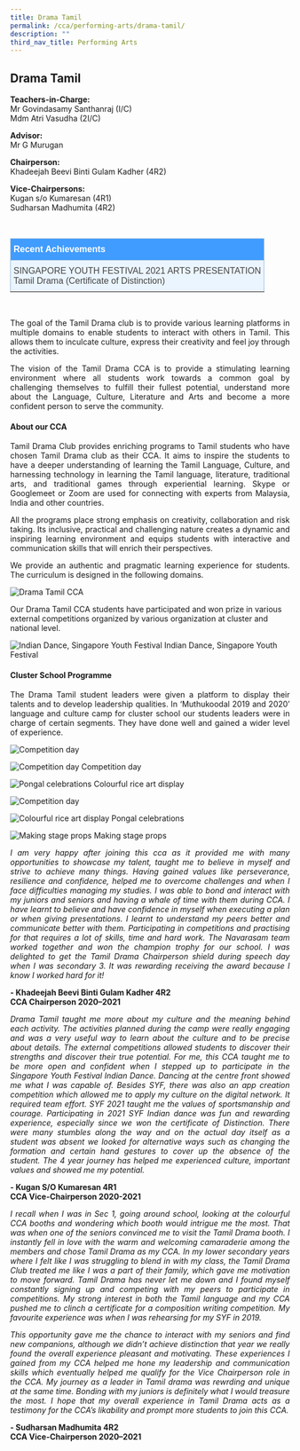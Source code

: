 ```yaml
---
title: Drama Tamil
permalink: /cca/performing-arts/drama-tamil/
description: ""
third_nav_title: Performing Arts
---
```

## **Drama Tamil**



**Teachers-in-Charge:** <br>
Mr Govindasamy Santhanraj (I/C) <br>
Mdm Atri Vasudha (2I/C)

**Advisor:** <br>
Mr G Murugan

**Chairperson:** <br>
Khadeejah Beevi Binti Gulam Kadher (4R2)

**Vice-Chairpersons:** <br>
Kugan s/o Kumaresan (4R1) <br>
Sudharsan Madhumita (4R2)


<br>

<style type="text/css">
.tg  {border-collapse:collapse;border-color:#9ABAD9;border-spacing:0;}
.tg td{background-color:#EBF5FF;border-color:#9ABAD9;border-style:solid;border-width:1px;color:#444;
  font-family:Arial, sans-serif;font-size:14px;overflow:hidden;padding:10px 5px;word-break:normal;}
.tg th{background-color:#409cff;border-color:#9ABAD9;border-style:solid;border-width:1px;color:#fff;
  font-family:Arial, sans-serif;font-size:14px;font-weight:normal;overflow:hidden;padding:10px 5px;word-break:normal;}
.tg .tg-3jrd{border-color:inherit;font-family:"Lucida Sans Unicode", "Lucida Grande", sans-serif !important;font-size:medium;
  text-align:left;vertical-align:top}
</style>
<table class="tg">
<thead>
  <tr>
    <th class="tg-3jrd"><b>Recent Achievements</b><br></th>
  </tr>
</thead>
<tbody>
  <tr>
    <td class="tg-3jrd">SINGAPORE YOUTH FESTIVAL 2021 ARTS PRESENTATION<br>Tamil Drama (Certificate of Distinction)</td>
  </tr>
</tbody>
</table>
<br>

<p style="text-align:justify">The goal of the Tamil Drama club is to provide various learning platforms in multiple domains to enable students to interact with others in Tamil. This allows them to inculcate culture, express their creativity and feel joy through the activities.</p>



<p style="text-align:justify">The vision of the Tamil Drama CCA is to provide a stimulating learning environment where all students work towards a common goal by challenging themselves to fulfill their fullest potential, understand more about the Language, Culture, Literature and Arts and become a more confident person to serve the community.</p>

#### About our CCA

<p style="text-align:justify">Tamil Drama Club provides enriching programs to Tamil students who have chosen Tamil Drama club as their CCA. It aims to inspire the students to have a deeper understanding of learning the Tamil Language, Culture, and harnessing technology in learning the Tamil language, literature, traditional arts, and traditional games through experiential learning. Skype or Googlemeet or Zoom are used for connecting with experts from Malaysia, India and other countries.</p>

<p style="text-align:justify">All the programs place strong emphasis on creativity, collaboration and risk taking. Its inclusive, practical and challenging nature creates a dynamic and inspiring learning environment and equips students with interactive and communication skills that will enrich their perspectives.</p>

<p style="text-align:justify">We provide an authentic and pragmatic learning experience for students. The curriculum is designed in the following domains.</p>


![Drama Tamil CCA](/images/Cca/cca-dramatamil-i-logo04.png)

Our Drama Tamil CCA students have participated and won prize in various external competitions organized by various organization at cluster and national level.</p>

![Indian Dance, Singapore Youth Festival](/images/Cca/cca-dramatamil-01b.jpg)
Indian Dance, Singapore Youth Festival

#### Cluster School Programme

<p style="text-align:justify">The Drama Tamil student leaders were given a platform to display their talents and to develop leadership qualities.  In ‘Muthukoodal 2019 and 2020’ language and culture camp for cluster school our students leaders were in charge of certain segments. They have done well and gained a wider level of experience.</p>

![Competition day](/images/Cca/cca-dramatamil-01.jpg)

![Competition day](/images/Cca/cca-dramatamil-02.jpg)
Competition day


![Pongal celebrations](/images/Cca/cca-dramatamil-03b.jpg)
Colourful rice art display

![Competition day](/images/Cca/cca-dramatamil-04.jpg)

![Colourful rice art display](/images/Cca/cca-dramatamil-05.jpg)
Pongal celebrations

![Making stage props](/images/Cca/cca-dramatamil-06.jpg)
Making stage props



<p style="text-align:justify; font-style:italic">I am very happy after joining this cca as it provided me with many opportunities to showcase my talent, taught me to believe in myself and strive to achieve many things. Having gained values like perseverance, resilience and confidence, helped me to overcome challenges and when I face difficulties managing my studies. I was able to bond and interact with my juniors and seniors and having a whale of time with them during CCA. I have learnt to believe and have confidence in myself when executing a plan or when giving presentations. I learnt to understand my peers better and communicate better with them. Participating in competitions and practising for that requires a lot of skills, time and hard work. The Navarasam team worked together and won the champion trophy for our school. I was delighted to get the Tamil Drama Chairperson shield during speech day when I was secondary 3. It was rewarding receiving the award because I know I worked hard for it!</p>

**- Khadeejah Beevi Binti Gulam Kadher 4R2 <br>
CCA Chairperson 2020–2021**



<p style="text-align:justify; font-style:italic">Drama Tamil taught me more about my culture and the meaning behind each activity. The activities planned during the camp were really engaging and was a very useful way to learn about the culture and to be precise about details. The external competitions allowed students to discover their strengths and discover their true potential. For me, this CCA taught me to be more open and confident when I stepped up to participate in the Singapore Youth Festival Indian Dance. Dancing at the centre front showed me what I was capable of. Besides SYF, there was also an app creation competition which allowed me to apply my culture on the digital network. It required team effort. SYF 2021 taught me the values of sportsmanship and courage. Participating in 2021 SYF Indian dance was fun and rewarding experience, especially since we won the certificate of Distinction. There were many stumbles along the way and on the actual day itself as a student was absent we looked for alternative ways such as changing the formation and certain hand gestures to cover up the absence of the student. The 4 year journey has helped me experienced culture, important values and showed me my potential.</p>

**- Kugan S/O Kumaresan 4R1 <br>
CCA Vice-Chairperson 2020-2021**



<p style="text-align:justify; font-style:italic">I recall when I was in Sec 1, going around school, looking at the colourful CCA booths and wondering which booth would intrigue me the most. That was when one of the seniors convinced me to visit the Tamil Drama booth. I instantly fell in love with the warm and welcoming camaraderie among the members and chose Tamil Drama as my CCA. In my lower secondary years where I felt like I was struggling to blend in with my class, the Tamil Drama Club treated me like I was a part of their family, which gave me motivation to move forward. Tamil Drama has never let me down and I found myself constantly signing up and competing with my peers to participate in competitions. My strong interest in both the Tamil language and my CCA pushed me to clinch a certificate for a composition writing competition. My favourite experience was when I was rehearsing for my SYF in 2019.</p>

<p style="text-align:justify; font-style:italic">This opportunity gave me the chance to interact with my seniors and find new companions, although  we didn’t achieve distinction that year we really found the overall experience pleasant and motivating. These experiences I gained from my CCA helped me hone my leadership and communication skills which eventually helped me qualify for the Vice Chairperson role in the CCA. My journey as a leader in Tamil drama was rewrding and unique at the same time. Bonding with my juniors is definitely what I would treasure the most. I hope that my overall experience in Tamil Drama acts as a testimony for the CCA’s likability and prompt more  students to join this CCA.</p>

**- Sudharsan Madhumita 4R2 <br>
CCA Vice-Chairperson 2020–2021**